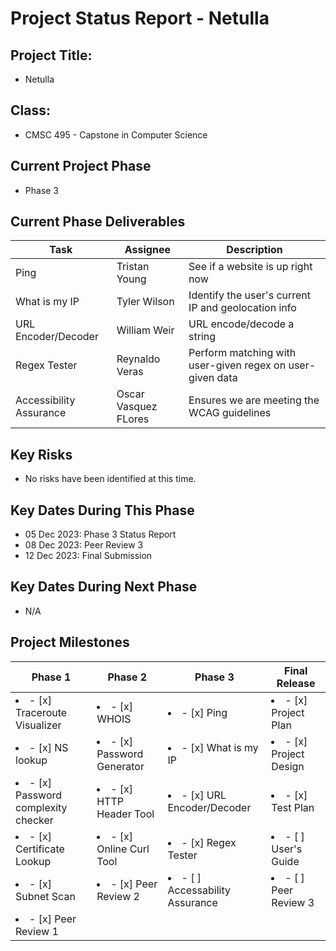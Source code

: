 # Project Status Report - Netulla

## Project Title:

-   Netulla

## Class:

-   CMSC 495 - Capstone in Computer Science

## Current Project Phase

-   Phase 3

## Current Phase Deliverables

| Task                    | Assignee             | Description                                               |
| ----------------------- | -------------------- | --------------------------------------------------------- |
| Ping                    | Tristan Young        | See if a website is up right now                          |
| What is my IP           | Tyler Wilson         | Identify the user's current IP and geolocation info       |
| URL Encoder/Decoder     | William Weir         | URL encode/decode a string                                |
| Regex Tester            | Reynaldo Veras       | Perform matching with user-given regex on user-given data |
| Accessibility Assurance | Oscar Vasquez FLores | Ensures we are meeting the WCAG guidelines                |

## Key Risks

-   No risks have been identified at this time.

## Key Dates During This Phase

-   05 Dec 2023: Phase 3 Status Report
-   08 Dec 2023: Peer Review 3
-   12 Dec 2023: Final Submission

## Key Dates During Next Phase

-   N/A

## Project Milestones

| Phase 1                                    | Phase 2                           | Phase 3                                | Final Release                 |
| ------------------------------------------ | --------------------------------- | -------------------------------------- | ----------------------------- |
| <li>- [x] Traceroute Visualizer</li>       | <li>- [x] WHOIS</li>              | <li>- [x] Ping</li>                    | <li>- [x] Project Plan</li>   |
| <li>- [x] NS lookup</li>                   | <li>- [x] Password Generator</li> | <li>- [x] What is my IP</li>           | <li>- [x] Project Design</li> |
| <li>- [x] Password complexity checker</li> | <li>- [x] HTTP Header Tool</li>   | <li>- [x] URL Encoder/Decoder</li>     | <li>- [x] Test Plan </li>     |
| <li>- [x] Certificate Lookup</li>          | <li>- [x] Online Curl Tool</li>   | <li>- [x] Regex Tester</li>            | <li>- [ ] User's Guide</li>   |
| <li>- [x] Subnet Scan</li>                 | <li>- [x] Peer Review 2</li>      | <li>- [ ] Accessability Assurance</li> | <li>- [ ] Peer Review 3</li>  |
| <li>- [x] Peer Review 1</li>               |                                   |                                        |                               |

